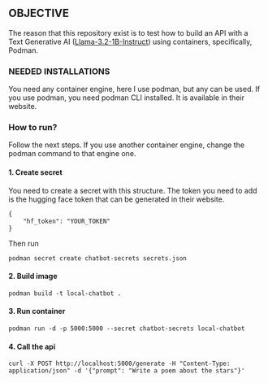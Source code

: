 ## OBJECTIVE

The reason that this repository exist is to test how to build an API with a Text Generative AI ([Llama-3.2-1B-Instruct](https://huggingface.co/meta-llama/Llama-3.2-1B-Instruct)) using containers, specifically, Podman.

### NEEDED INSTALLATIONS

You need any container engine, here I use podman, but any can be used. If you use podman, you need podman CLI installed. It is available in their website.

### How to run?

Follow the next steps. If you use another container engine, change the podman command to that engine one.

#### 1. Create secret

You need to create a secret with this structure. The token you need to add is the hugging face token that can be generated in their website.

    {
        "hf_token": "YOUR_TOKEN"
    }

Then run

    podman secret create chatbot-secrets secrets.json

#### 2. Build image
    podman build -t local-chatbot .

#### 3. Run container
    podman run -d -p 5000:5000 --secret chatbot-secrets local-chatbot

#### 4. Call the api
    curl -X POST http://localhost:5000/generate -H "Content-Type: application/json" -d '{"prompt": "Write a poem about the stars"}'
